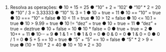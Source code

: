 1. Resolva as operações:
● 10 + 15 = 25
● “10” + 2 = '102'
● “10” * 2 = 20
● “10” / 3 = 3.33333
● “10” % 3 = 1
● 10 + true = 11
● 10 == ”10” = true
● 10 === “10” = false
● 10 < 11 = true
● 10 > 12 = false
● 10 <= 10.1 = true
● 10 > 9.99 = true
● 10 != “dez” = true
● 10 + true = 11
● “dez” + true = deztrue
● 10 + false = 10
● 10 * false = 0
● true + true = 2
● 10++ = 11
● 10-- = 9
● 1 & 1 = 1
● 1 & 0 = 0
● 0 & 0 = 0
● 1 & 0 = 0
● 0 / 1 = 0
● 5 + 5 == 10 = true
● “5” + ”5” == 10 = false
● “5” * 2 > 9 = true
● (10 + 10) * 2 = 40
● 10 + 10 * 2 = 30